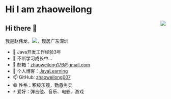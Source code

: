 # Hi I am zhaoweilong
 <div >
        <div style="float:right; clear: both;" align="center">
        <img src="https://github-readme-stats.vercel.app/api?username=zhaoweilong007&hide=contribs,prs&show_icons=true&theme=solarized-dark" >
        </div>
    </div>
    
## Hi there 👋

我是赵伟龙，<img src="https://img.shields.io/badge/Java-%E5%90%8E%E5%8F%B0%E5%BC%80%E5%8F%91-orange">，现居广东深圳


- 🔭 Java开发工作经验3年
- 🌱 不断学习成长中...
- 👯 邮箱：zhaoweilong176@gmail.com
- 💬 个人博客：[JavaLearning](https://zhaoweilong007.github.io/Java-learning/#/)
- 📫 GitHub: [zhaoweilong007](https://github.com/zhaoweilong007)
- 😄 性格：积极乐观，勤恳务实
- ⚡ 爱好：弹吉他、音乐、电影、游戏
